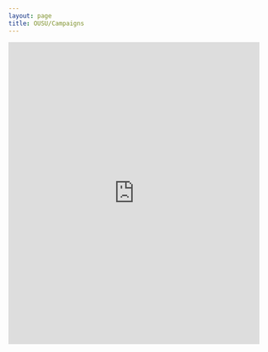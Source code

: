 ```yaml
---
layout: page
title: OUSU/Campaigns
---
```


<style>
div#content
{
	width: 100%;
}
</style>

<iframe position="absolute" left="50" width="99%" height="600" frameBorder="0" src="https://docs.google.com/document/d/1Iv5Xt9PGADhKCAENax0TYQW1j2O_S3jcrQs6K-sMbo0/pub?embedded=true"></iframe>